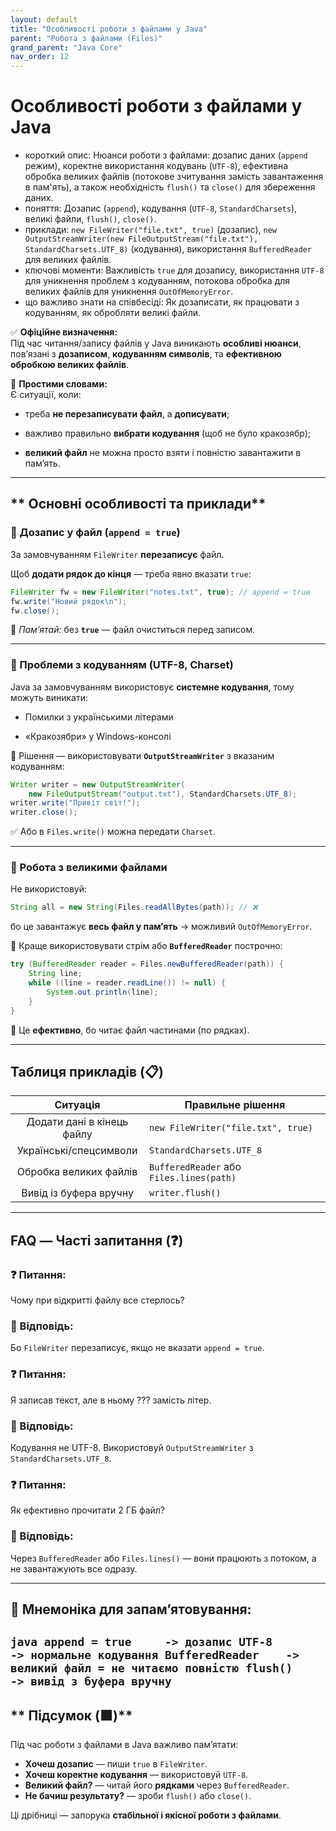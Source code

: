 ```yaml
---
layout: default
title: "Особливості роботи з файлами у Java"
parent: "Робота з файлами (Files)"
grand_parent: "Java Core"
nav_order: 12
---
```


# Особливості роботи з файлами у Java

*   короткий опис: Нюанси роботи з файлами: дозапис даних (`append` режим), коректне використання кодувань (`UTF-8`), ефективна обробка великих файлів (потокове зчитування замість завантаження в пам'ять), а також необхідність `flush()` та `close()` для збереження даних.
*   поняття: Дозапис (`append`), кодування (`UTF-8`, `StandardCharsets`), великі файли, `flush()`, `close()`.
*   приклади: `new FileWriter("file.txt", true)` (дозапис), `new OutputStreamWriter(new FileOutputStream("file.txt"), StandardCharsets.UTF_8)` (кодування), використання `BufferedReader` для великих файлів.
*   ключові моменти: Важливість `true` для дозапису, використання `UTF-8` для уникнення проблем з кодуванням, потокова обробка для великих файлів для уникнення `OutOfMemoryError`.
*   що важливо знати на співбесіді: Як дозаписати, як працювати з кодуванням, як обробляти великі файли.

✅ **Офіційне визначення:**  
Під час читання/запису файлів у Java виникають **особливі нюанси**, пов’язані з **дозаписом**, **кодуванням символів**, та **ефективною обробкою великих файлів**.

🧠 **Простими словами:**  
Є ситуації, коли:

* треба **не перезаписувати файл**, а **дописувати**;

* важливо правильно **вибрати кодування** (щоб не було кракозябр);

* **великий файл** не можна просто взяти і повністю завантажити в памʼять.

---

## ** Основні особливості та приклади**

### **🔹 Дозапис у файл (`append = true`)**

За замовчуванням `FileWriter` **перезаписує** файл.

Щоб **додати рядок до кінця** — треба явно вказати `true`:

```java
FileWriter fw = new FileWriter("notes.txt", true); // append = true
fw.write("Новий рядок\n");
fw.close();
```
🧠 *Памʼятай:* без **`true`** — файл очиститься перед записом.

---

### **🔹 Проблеми з кодуванням (UTF-8, Charset)**

Java за замовчуванням використовує **системне кодування**, тому можуть виникати:

* Помилки з українськими літерами

* «Кракозябри» у Windows-консолі

📌 Рішення — використовувати **`OutputStreamWriter`** з вказаним кодуванням:


```java
Writer writer = new OutputStreamWriter(
    new FileOutputStream("output.txt"), StandardCharsets.UTF_8);
writer.write("Привіт світ!");
writer.close();
```
✅ Або в `Files.write()` можна передати `Charset`.

---

### **🔹 Робота з великими файлами**

Не використовуй:
```java
String all = new String(Files.readAllBytes(path)); // ❌
```
бо це завантажує **весь файл у памʼять** -> можливий `OutOfMemoryError`.

📌 Краще використовувати стрім або **`BufferedReader`** построчно:

```java
try (BufferedReader reader = Files.newBufferedReader(path)) {
    String line;
    while ((line = reader.readLine()) != null) {
        System.out.println(line);
    }
}
```
🧠 Це **ефективно**, бо читає файл частинами (по рядках).

---

## **Таблиця прикладів (📋)**

| Ситуація | Правильне рішення |
| :---: | ----- |
| Додати дані в кінець файлу | `new FileWriter("file.txt", true)` |
| Українські/спецсимволи | `StandardCharsets.UTF_8` |
| Обробка великих файлів | `BufferedReader` або `Files.lines(path)` |
| Вивід із буфера вручну | `writer.flush()` |

---

## **FAQ — Часті запитання (❓)**

### **❓ Питання:**

 Чому при відкритті файлу все стерлось?  
### **💬 Відповідь:**

 Бо `FileWriter` перезаписує, якщо не вказати `append = true`.

### **❓ Питання:**

 Я записав текст, але в ньому ??? замість літер.  
### **💬 Відповідь:**

 Кодування не UTF-8. Використовуй `OutputStreamWriter` з `StandardCharsets.UTF_8`.

### **❓ Питання:**

 Як ефективно прочитати 2 ГБ файл?  
### **💬 Відповідь:**

 Через `BufferedReader` або `Files.lines()` — вони працюють з потоком, а не завантажують все одразу.

---

## **🧠 Мнемоніка для запам’ятовування:**

``java
append = true     -> дозапис
UTF-8             -> нормальне кодування
BufferedReader    -> великий файл = не читаємо повністю
flush()           -> вивід з буфера вручну
``
---

## ** Підсумок (🟩)**

Під час роботи з файлами в Java важливо памʼятати:

* **Хочеш дозапис** — пиши `true` в `FileWriter`.
* **Хочеш коректне кодування** — використовуй `UTF-8`.
* **Великий файл?** — читай його **рядками** через `BufferedReader`.
* **Не бачиш результату?** — зроби `flush()` або `close()`.

Ці дрібниці — запорука **стабільної і якісної роботи з файлами**.